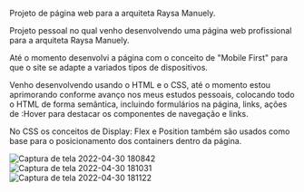Projeto de página web para a arquiteta Raysa Manuely.


Projeto pessoal no qual venho desenvolvendo uma página web profissional para a arquiteta Raysa Manuely.

Até o momento desenvolvi a página com o conceito de "Mobile First" para que o site se adapte a variados tipos de dispositivos. 

Venho desenvolvendo usando o HTML e o CSS, até o momento estou aprimorando conforme avanço nos meus estudos pessoais, colocando todo o HTML de forma semântica, incluindo formulários na página, links, ações de :Hover para destacar os componentes de navegação e links.

No CSS os conceitos de Display: Flex e Position também são usados como base para o posicionamento dos containers dentro da página.


![Captura de tela 2022-04-30 180842](https://user-images.githubusercontent.com/102877698/167277068-82b316f8-a472-4c42-a39c-427907f556a8.png)
![Captura de tela 2022-04-30 181031](https://user-images.githubusercontent.com/102877698/167277069-6c557e78-297a-48f3-b433-3f62dd6d661a.png)
![Captura de tela 2022-04-30 181122](https://user-images.githubusercontent.com/102877698/167277070-626d97d5-0655-4057-b80b-372fb8a2f651.png)
